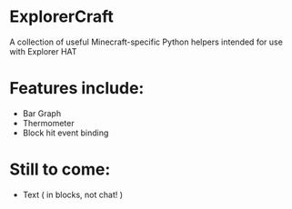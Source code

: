 # ExplorerCraft

A collection of useful Minecraft-specific Python helpers intended for use with Explorer HAT

# Features include:

* Bar Graph
* Thermometer
* Block hit event binding

# Still to come:

* Text ( in blocks, not chat! )
